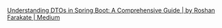 

[Understanding DTOs in Spring Boot: A Comprehensive Guide | by Roshan Farakate | Medium](https://medium.com/@roshanfarakate/understanding-dtos-in-spring-boot-a-comprehensive-guide-20e2b8101ee6)